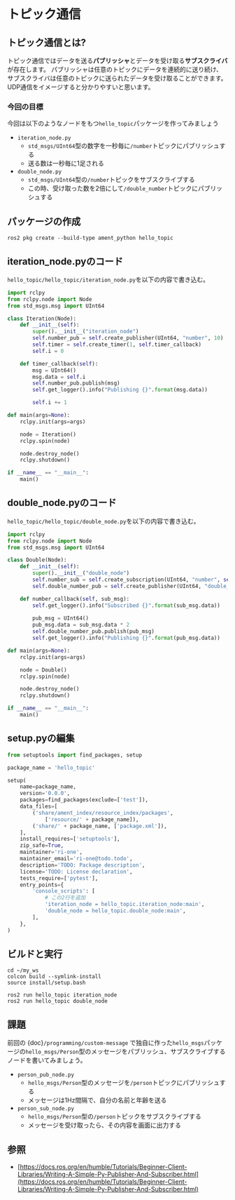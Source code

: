# トピック通信

## トピック通信とは?

トピック通信ではデータを送る**パブリッシャ**とデータを受け取る**サブスクライバ**が存在します。
パブリッシャは任意のトピックにデータを連続的に送り続け、サブスクライバは任意のトピックに送られたデータを受け取ることができます。
UDP通信をイメージすると分かりやすいと思います。

### 今回の目標

今回は以下のようなノードをもつ`hello_topic`パッケージを作ってみましょう

- `iteration_node.py`
    - `std_msgs/UInt64`型の数字を一秒毎に`/number`トピックにパブリッシュする
    - 送る数は一秒毎に1足される
- `double_node.py`
    - `std_msgs/UInt64`型の`/number`トピックをサブスクライブする
    - この時、受け取った数を2倍にして`/double_number`トピックにパブリッシュする

## パッケージの作成

```none
ros2 pkg create --build-type ament_python hello_topic
```

## iteration_node.pyのコード

`hello_topic/hello_topic/iteration_node.py`を以下の内容で書き込む。

```py
import rclpy
from rclpy.node import Node
from std_msgs.msg import UInt64

class Iteration(Node):
    def __init__(self):
        super().__init__("iteration_node")
        self.number_pub = self.create_publisher(UInt64, "number", 10)
        self.timer = self.create_timer(1, self.timer_callback)
        self.i = 0

    def timer_callback(self):
        msg = UInt64()
        msg.data = self.i
        self.number_pub.publish(msg)
        self.get_logger().info("Publishing {}".format(msg.data))

        self.i += 1

def main(args=None):
    rclpy.init(args=args)

    node = Iteration()
    rclpy.spin(node)

    node.destroy_node()
    rclpy.shutdown()

if __name__ == "__main__":
    main()
```

## double_node.pyのコード

`hello_topic/hello_topic/double_node.py`を以下の内容で書き込む。

```py
import rclpy
from rclpy.node import Node
from std_msgs.msg import UInt64

class Double(Node):
    def __init__(self):
        super().__init__("double_node")
        self.number_sub = self.create_subscription(UInt64, "number", self.number_callback, 10)
        self.double_number_pub = self.create_publisher(UInt64, "double_number", 10)

    def number_callback(self, sub_msg):
        self.get_logger().info("Subscribed {}".format(sub_msg.data))
        
        pub_msg = UInt64()
        pub_msg.data = sub_msg.data * 2
        self.double_number_pub.publish(pub_msg)
        self.get_logger().info("Publishing {}".format(pub_msg.data))

def main(args=None):
    rclpy.init(args=args)

    node = Double()
    rclpy.spin(node)

    node.destroy_node()
    rclpy.shutdown()

if __name__ == "__main__":
    main()
```

## setup.pyの編集

```py
from setuptools import find_packages, setup

package_name = 'hello_topic'

setup(
    name=package_name,
    version='0.0.0',
    packages=find_packages(exclude=['test']),
    data_files=[
        ('share/ament_index/resource_index/packages',
            ['resource/' + package_name]),
        ('share/' + package_name, ['package.xml']),
    ],
    install_requires=['setuptools'],
    zip_safe=True,
    maintainer='ri-one',
    maintainer_email='ri-one@todo.todo',
    description='TODO: Package description',
    license='TODO: License declaration',
    tests_require=['pytest'],
    entry_points={
        'console_scripts': [
            # この2行を追加
            'iteration_node = hello_topic.iteration_node:main',
            'double_node = hello_topic.double_node:main',
        ],
    },
)
```

## ビルドと実行

```none
cd ~/my_ws
colcon build --symlink-install
source install/setup.bash
```

```none
ros2 run hello_topic iteration_node
ros2 run hello_topic double_node
```

## 課題

前回の
{doc}`/programming/custom-message`
で独自に作った`hello_msgs`パッケージの`hello_msgs/Person`型のメッセージをパブリッシュ、サブスクライブするノードを書いてみましょう。

- `person_pub_node.py`
    - `hello_msgs/Person`型のメッセージを`/person`トピックにパブリッシュする
    - メッセージは1Hz間隔で、自分の名前と年齢を送る
- `person_sub_node.py`
    - `hello_msgs/Person`型の`/person`トピックをサブスクライブする
    - メッセージを受け取ったら、その内容を画面に出力する

## 参照

- [https://docs.ros.org/en/humble/Tutorials/Beginner-Client-Libraries/Writing-A-Simple-Py-Publisher-And-Subscriber.html](https://docs.ros.org/en/humble/Tutorials/Beginner-Client-Libraries/Writing-A-Simple-Py-Publisher-And-Subscriber.html)
